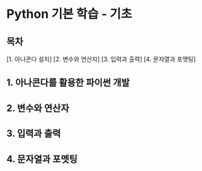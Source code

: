 # Python 기본 학습 - 기초

## 목차

[1. 아나콘다 설치]
[2. 변수와 연산자]
[3. 입력과 출력]
[4. 문자열과 포맷팅]

## 1. 아나콘다를 활용한 파이썬 개발


## 2. 변수와 연산자

## 3. 입력과 출력

## 4. 문자열과 포멧팅
